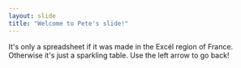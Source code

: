 ```yaml
---
layout: slide
title: "Welcome to Pete's slide!"
---
```

It's only a spreadsheet if it was made in the Excél region of France. Otherwise it's just a sparkling table.
Use the left arrow to go back!
